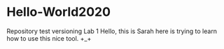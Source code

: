 # Hello-World2020
Repository test versioning Lab 1 
Hello, this is Sarah here is trying to learn how to use this nice tool. +_+
